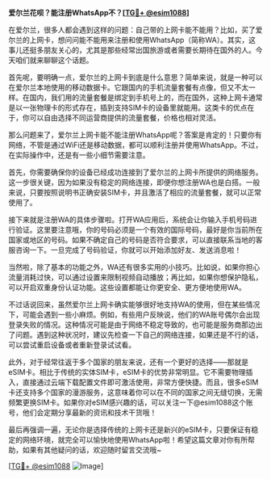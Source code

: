 **爱尔兰花呗？能注册WhatsApp不？[[TG💪+ @esim1088](https://t.me/s/esim1088)]**

在爱尔兰，很多人都会遇到这样的问题：自己带的上网卡能不能用？比如，买了爱尔兰的上网卡，想问问能不能用来注册和使用WhatsApp（简称WA）。其实，这事儿还挺多朋友关心的，尤其是那些经常出国旅游或者需要长期待在国外的人。今天咱们就来聊聊这个话题。

首先呢，要明确一点，爱尔兰的上网卡到底是什么意思？简单来说，就是一种可以在爱尔兰本地使用的移动数据卡。它跟国内的手机流量套餐有点像，但又不太一样。在国内，我们用的流量套餐是绑定到手机号上的，而在国外，这种上网卡通常是以一张物理卡的形式存在，插到支持SIM卡的设备里就能用。这类卡的优点在于，你可以自由选择不同运营商提供的流量套餐，价格也相对灵活。

那么问题来了，爱尔兰上网卡能不能注册WhatsApp呢？答案是肯定的！只要你有网络，不管是通过WiFi还是移动数据，都可以顺利注册并使用WhatsApp。不过，在实际操作中，还是有一些小细节需要注意。

首先，你需要确保你的设备已经成功连接到了爱尔兰的上网卡所提供的网络服务。这一步很关键，因为如果没有稳定的网络连接，即便你想注册WA也是白搭。一般来说，只要按照说明书正确安装SIM卡，并且激活了相应的流量套餐，就可以正常使用了。

接下来就是注册WA的具体步骤啦。打开WA应用后，系统会让你输入手机号码进行验证。这里要注意哦，你的号码必须是一个有效的国际号码，最好是你当前所在国家或地区的号码。如果不确定自己的号码是否符合要求，可以直接联系当地的客服咨询一下。一旦完成了号码验证，你就可以开始添加好友、发送消息啦！

当然啦，除了基本的功能之外，WA还有很多实用的小技巧。比如说，如果你担心流量消耗过快，可以通过设置来限制视频自动播放；再比如，如果你想保护隐私，可以开启双重身份认证功能。这些设置都能让你更安全、更方便地使用WA。

不过话说回来，虽然爱尔兰上网卡确实能够很好地支持WA的使用，但在某些情况下，可能会遇到一些小麻烦。例如，有些用户反映说，他们的WA账号偶尔会出现登录失败的情况。这种情况可能是由于网络不稳定导致的，也可能是服务商那边出了问题。遇到这种状况时，建议先检查一下自己的网络连接，如果还是不行的话，可以尝试重启设备或者重新登录试试看。

此外，对于经常往返于多个国家的朋友来说，还有一个更好的选择——那就是eSIM卡。相比于传统的实体SIM卡，eSIM卡的优势非常明显。它不需要物理插入，直接通过云端下载配置文件即可激活使用，非常方便快捷。而且，很多eSIM卡还支持多个国家的漫游服务，这意味着你可以在不同的国家之间无缝切换，无需频繁更换SIM卡。如果你对eSIM感兴趣的话，可以关注一下@esim1088这个账号，他们会定期分享最新的资讯和技术干货哦！

最后再强调一遍，无论你是选择传统的上网卡还是新兴的eSIM卡，只要保证有稳定的网络环境，就完全可以愉快地使用WhatsApp啦！希望这篇文章对你有所帮助，如果有其他疑问的话，欢迎随时留言交流哦~

[[TG💪+ @esim1088](https://t.me/s/esim1088) ![Image](https://i.postimg.cc/4NQfJmqS/Snipaste-2025-05-13-00-14-12.png)]